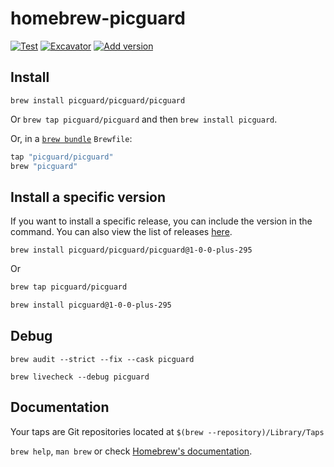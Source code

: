 # homebrew-picguard

[![Test](https://github.com/picguard/homebrew-picguard/actions/workflows/test.yml/badge.svg?branch=main)](https://github.com/picguard/homebrew-picguard/actions/workflows/test.yml)
[![Excavator](https://github.com/picguard/homebrew-picguard/actions/workflows/excavator.yml/badge.svg)](https://github.com/picguard/homebrew-picguard/actions/workflows/excavator.yml)
[![Add version](https://github.com/picguard/homebrew-picguard/actions/workflows/version.yml/badge.svg)](https://github.com/picguard/homebrew-picguard/actions/workflows/version.yml)

## Install

`brew install picguard/picguard/picguard`

Or `brew tap picguard/picguard` and then `brew install picguard`.

Or, in a [`brew bundle`](https://github.com/Homebrew/homebrew-bundle) `Brewfile`:

```ruby
tap "picguard/picguard"
brew "picguard"
```

## Install a specific version

If you want to install a specific release, you can include the version in the command. You can also view the list of releases [here](https://github.com/picguard/picguard/releases).

```shell
brew install picguard/picguard/picguard@1-0-0-plus-295
```

Or

```bash
brew tap picguard/picguard

brew install picguard@1-0-0-plus-295
```

## Debug

`brew audit --strict --fix --cask picguard`

`brew livecheck --debug picguard`

## Documentation

Your taps are Git repositories located at `$(brew --repository)/Library/Taps`

`brew help`, `man brew` or check [Homebrew's documentation](https://docs.brew.sh).
